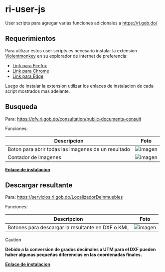 # ri-user-js
User scripts para agregar varias funciones adicionales a https://ri.gob.do/

## Requerimientos
Para utilizar estos user scripts es necesario instalar la extension [Violentmonkey](https://violentmonkey.github.io/) en su explorador de internet de preferencia:
- [Link para Firefox](https://addons.mozilla.org/en-US/firefox/addon/violentmonkey/)
- [Link para Chrome](https://chromewebstore.google.com/detail/violentmonkey/jinjaccalgkegednnccohejagnlnfdag)
- [Link para Edge](https://microsoftedge.microsoft.com/addons/detail/eeagobfjdenkkddmbclomhiblgggliao)

Luego de instalar la extension utilizar los enlaces de instalacion de cada script mostrados mas adelante.

## Busqueda
Para: https://ofv.ri.gob.do/consultation/public-documents-consult

Funciones:

| Descripcion  | Foto |
| ------------- | ------------- |
| Boton para abrir todas las imagenes de un resultado  | ![imagen](https://github.com/Hairo/ri-user-js/assets/7422368/8148fcff-2742-40b4-acb9-ee8496a057be)  |
| Contador de imagenes  | ![imagen](https://github.com/Hairo/ri-user-js/assets/7422368/a860f7b7-672a-4d06-b61e-d8d4f1f1c612)  |

[**Enlace de instalacion**](https://github.com/Hairo/ri-user-js/raw/main/busqueda.user.js)


## Descargar resultante
Para: https://servicios.ri.gob.do/LocalizadorDeInmuebles

Funciones:

| Descripcion  | Foto |
| ------------- | ------------- |
| Botones para descargar la resultante en DXF o KML | ![imagen](https://github.com/Hairo/ri-user-js/assets/7422368/19cafddb-ff5c-4108-8692-0f5499ac5967)  |

> [!CAUTION]
> **Debido a la conversion de grados decimales a UTM para el DXF pueden haber algunas pequeñas diferencias en las coordenadas finales.**

[**Enlace de instalacion**](https://github.com/Hairo/ri-user-js/raw/main/descargar_resultante.user.js)
